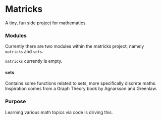 # Matricks

A tiny, fun side project for mathematics.

### Modules

Currently there are two modules within the matricks project, namely `matricks`
and `sets`.

`matricks` currently is empty.

#### sets

Contains some functions related to sets, more specifically discrete maths.
Inspiration comes from a Graph Theory book by Agnarsson and Greenlaw.

### Purpose

Learning various math topics via code is driving this.